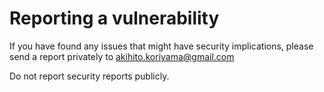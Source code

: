 # Reporting a vulnerability

If you have found any issues that might have security implications,
please send a report privately to akihito.koriyama@gmail.com

Do not report security reports publicly.
